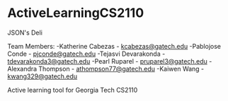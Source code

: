 # ActiveLearningCS2110

JSON's Deli

Team Members:
  -Katherine Cabezas - kcabezas@gatech.edu
  -Pablojose Conde - pjconde@gatech.edu
  -Tejasvi Devarakonda - tdevarakonda3@gatech.edu
  -Pearl Ruparel - pruparel3@gatech.edu
  -Alexandra Thompson - athompson77@gatech.edu
  -Kaiwen Wang - kwang329@gatech.edu

Active learning tool for Georgia Tech CS2110
